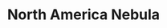 ---
  title: North America Nebula
  caption: NGC7000 The North America Nebula
  draft: false
  category: nebulae
  image: /catalogue/20201107-NorthAmericaNebula.jpg
  gallery: false
  photographer: Ian Kluhsman
  location: Aurora CO
  capturedAt: 2020-11-07 22:43:00
  publishedAt: 2020-11-02 10:33:00
  camera: ZWO CCD ASI183MC Pro
  lens: 
  filter: 
  telescope: Williams Optics ZenithStar 61
  telescopeMount: Explore Scientific EXOS II w/PMC-Eight
  telescopeAperture: 61mm
  isoSpeed: 
  focalLength: 360mm
  focalRatio: f/5.9
  exposuresTaken: 26
  exposureLengthInSec: 240
  exposureTimeInMin: 104
  exposuresIntegrated: 
  exposureTimeIntegratedInMin: 
  calibrationFrames: [Flat,Dark,Bias]
  imageAcquisitionSoftware: KStars/EKOS
  telescopeAutoGuidingSoftware: KStars/EKOS
  calibrationSoftware: PixInsight
  imageProcessingSoftware: PixInsight
---